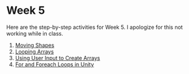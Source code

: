 # Week 5

Here are the step-by-step activities for Week 5. I apologize for this not working while in class.

1. [Moving Shapes](weel-5-a-moving-shapes.md) 
2. [Looping Arrays](week-5-b-looping-arrays.md) 
3. [Using User Input to Create Arrays](week-5-c-using-user-input-to-create-arrays.md) 
4. [For and Foreach Loops in Unity](week-5-d-for-and-foreach-loops-in-unity.md)



